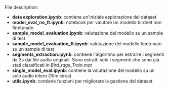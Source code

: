 File description:
+ **data exploration.ipynb**: contiene un'iniziale esplorazione del dataset
+ **model_eval_no_ft.ipynb**: notebook per valutare un modello birdnet non finetunato
+ **sample_model_evaluation.ipynb**: valutazione del modello su un sample di test
+ **sample_model_evaluation_ft.ipynb**: valutazione del modello finetunato su un sample di test
+ **segments_extraction.ipynb**: contiene l'algoritmo per estrarre i segmenti da 3s dai file audio originali. Sono estratti solo i segmenti che sono già stati classificati in _Bird_tags_Train.mat_
+ **single_model_eval.ipynb**: contiene la valutazione del modello su un solo audio intero (10m circa)
+ **utils.ipynb**: contiene funzioni per migliorare la gestione del dataset
